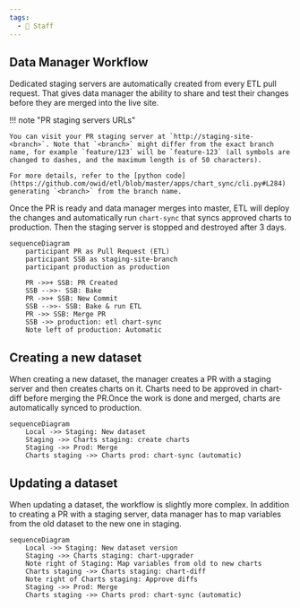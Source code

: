 ```yaml
---
tags:
  - 👷 Staff
---
```


## Data Manager Workflow

Dedicated staging servers are automatically created from every ETL pull request. That gives data manager the ability to share and test their changes before they are merged into the live site.

!!! note "PR staging servers URLs"

    You can visit your PR staging server at `http://staging-site-<branch>`. Note that `<branch>` might differ from the exact branch name, for example `feature/123` will be `feature-123` (all symbols are changed to dashes, and the maximum length is of 50 characters).

    For more details, refer to the [python code](https://github.com/owid/etl/blob/master/apps/chart_sync/cli.py#L284) generating `<branch>` from the branch name.

Once the PR is ready and data manager merges into master, ETL will deploy the changes and automatically run `chart-sync` that syncs approved charts to production. Then the staging server is stopped and destroyed after 3 days.


```mermaid
sequenceDiagram
    participant PR as Pull Request (ETL)
    participant SSB as staging-site-branch
    participant production as production

    PR ->>+ SSB: PR Created
    SSB -->>- SSB: Bake
    PR ->>+ SSB: New Commit
    SSB -->>- SSB: Bake & run ETL
    PR ->> SSB: Merge PR
    SSB ->> production: etl chart-sync
    Note left of production: Automatic
```

## Creating a new dataset

When creating a new dataset, the manager creates a PR with a staging server and then creates charts on it. Charts need to be approved in chart-diff before merging the PR.Once the work is done and merged, charts are automatically synced to production.


```mermaid
sequenceDiagram
    Local ->> Staging: New dataset
    Staging ->> Charts staging: create charts
    Staging ->> Prod: Merge
    Charts staging ->> Charts prod: chart-sync (automatic)
```


## Updating a dataset

When updating a dataset, the workflow is slightly more complex. In addition to creating a PR with a staging server, data manager has to map variables from the old dataset to the new one in staging.

```mermaid
sequenceDiagram
    Local ->> Staging: New dataset version
    Staging ->> Charts staging: chart-upgrader
    Note right of Staging: Map variables from old to new charts
    Charts staging ->> Charts staging: chart-diff
    Note right of Charts staging: Approve diffs
    Staging ->> Prod: Merge
    Charts staging ->> Charts prod: chart-sync (automatic)
```
